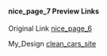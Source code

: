 #### nice_page_7 Preview Links

Original Link [nice_page_6](https://nicepage.com/website-builder-software/preview/ecology-habits-67560?device=desktop)

My_Design [clean_cars_site](https://varunuk09.github.io/HTML_PROJECTS/nice_page_7/)